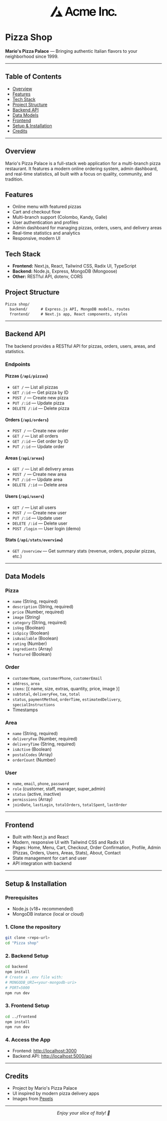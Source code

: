 <!-- Logo -->
<p align="center">
  <img src="frontend/public/placeholder-logo.svg" alt="Pizza Shop Logo" width="215" height="48">
</p>

# Pizza Shop

**Mario's Pizza Palace** — Bringing authentic Italian flavors to your neighborhood since 1999.

---

## Table of Contents
- [Overview](#overview)
- [Features](#features)
- [Tech Stack](#tech-stack)
- [Project Structure](#project-structure)
- [Backend API](#backend-api)
- [Data Models](#data-models)
- [Frontend](#frontend)
- [Setup & Installation](#setup--installation)
- [Credits](#credits)

---

## Overview
Mario's Pizza Palace is a full-stack web application for a multi-branch pizza restaurant. It features a modern online ordering system, admin dashboard, and real-time statistics, all built with a focus on quality, community, and tradition.

## Features
- Online menu with featured pizzas
- Cart and checkout flow
- Multi-branch support (Colombo, Kandy, Galle)
- User authentication and profiles
- Admin dashboard for managing pizzas, orders, users, and delivery areas
- Real-time statistics and analytics
- Responsive, modern UI

## Tech Stack
- **Frontend:** Next.js, React, Tailwind CSS, Radix UI, TypeScript
- **Backend:** Node.js, Express, MongoDB (Mongoose)
- **Other:** RESTful API, dotenv, CORS

## Project Structure
```
Pizza shop/
  backend/      # Express.js API, MongoDB models, routes
  frontend/     # Next.js app, React components, styles
```

---

## Backend API
The backend provides a RESTful API for pizzas, orders, users, areas, and statistics.

### Endpoints
#### Pizzas (`/api/pizzas`)
- `GET /` — List all pizzas
- `GET /:id` — Get pizza by ID
- `POST /` — Create new pizza
- `PUT /:id` — Update pizza
- `DELETE /:id` — Delete pizza

#### Orders (`/api/orders`)
- `POST /` — Create new order
- `GET /` — List all orders
- `GET /:id` — Get order by ID
- `PUT /:id` — Update order

#### Areas (`/api/areas`)
- `GET /` — List all delivery areas
- `POST /` — Create new area
- `PUT /:id` — Update area
- `DELETE /:id` — Delete area

#### Users (`/api/users`)
- `GET /` — List all users
- `POST /` — Create new user
- `PUT /:id` — Update user
- `DELETE /:id` — Delete user
- `POST /login` — User login (demo)

#### Stats (`/api/stats/overview`)
- `GET /overview` — Get summary stats (revenue, orders, popular pizzas, etc.)

---

## Data Models
### Pizza
- `name` (String, required)
- `description` (String, required)
- `price` (Number, required)
- `image` (String)
- `category` (String, required)
- `isVeg` (Boolean)
- `isSpicy` (Boolean)
- `isAvailable` (Boolean)
- `rating` (Number)
- `ingredients` (Array)
- `featured` (Boolean)

### Order
- `customerName`, `customerPhone`, `customerEmail`
- `address`, `area`
- `items`: [{ name, size, extras, quantity, price, image }]
- `subtotal`, `deliveryFee`, `tax`, `total`
- `status`, `paymentMethod`, `orderTime`, `estimatedDelivery`, `specialInstructions`
- Timestamps

### Area
- `name` (String, required)
- `deliveryFee` (Number, required)
- `deliveryTime` (String, required)
- `isActive` (Boolean)
- `postalCodes` (Array)
- `orderCount` (Number)

### User
- `name`, `email`, `phone`, `password`
- `role` (customer, staff, manager, super_admin)
- `status` (active, inactive)
- `permissions` (Array)
- `joinDate`, `lastLogin`, `totalOrders`, `totalSpent`, `lastOrder`

---

## Frontend
- Built with Next.js and React
- Modern, responsive UI with Tailwind CSS and Radix UI
- Pages: Home, Menu, Cart, Checkout, Order Confirmation, Profile, Admin (Pizzas, Orders, Users, Areas, Stats), About, Contact
- State management for cart and user
- API integration with backend

---

## Setup & Installation

### Prerequisites
- Node.js (v18+ recommended)
- MongoDB instance (local or cloud)

### 1. Clone the repository
```bash
git clone <repo-url>
cd "Pizza shop"
```

### 2. Backend Setup
```bash
cd backend
npm install
# Create a .env file with:
# MONGODB_URI=<your-mongodb-uri>
# PORT=5000
npm run dev
```

### 3. Frontend Setup
```bash
cd ../frontend
npm install
npm run dev
```

### 4. Access the App
- Frontend: [http://localhost:3000](http://localhost:3000)
- Backend API: [http://localhost:5000/api](http://localhost:5000/api)

---

## Credits
- Project by Mario's Pizza Palace
- UI inspired by modern pizza delivery apps
- Images from [Pexels](https://pexels.com)

---

<p align="center"><i>Enjoy your slice of Italy! 🍕</i></p> 